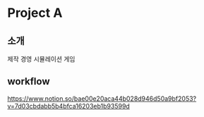 # Project A
## 소개
제작 경영 시뮬레이션 게임

## workflow
https://www.notion.so/bae00e20aca44b028d946d50a9bf2053?v=7d03cbdabb5b4bfca16203eb1b93599d
